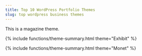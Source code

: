 ```yaml
---
title: Top 10 WordPress Portfolio Themes
slug: top wordpress business themes
---
```

This is a magazine theme.

{% include functions/theme-summary.html theme="Exhibit" %}

{% include functions/theme-summary.html theme="Monet" %}
